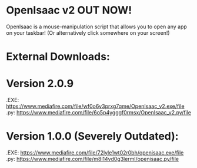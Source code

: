 # OpenIsaac v2 OUT NOW!
OpenIsaac is a mouse-manipulation script that allows you to open any app on your taskbar! (Or alternatively click somewhere on your screen!)
# External Downloads:

# Version 2.0.9
.EXE: https://www.mediafire.com/file/wf0o6v3prxg7qme/OpenIsaac_v2.exe/file                                            
.py: https://www.mediafire.com/file/6o5p4ygggf0rmsx/OpenIsaac_v2.py/file

# Version 1.0.0 (Severely Outdated):
.EXE: https://www.mediafire.com/file/72lyle1wt02r0bh/openisaac.exe/file                                                                                                                    
.py: https://www.mediafire.com/file/m8i14vd0g3lerml/openisaac.py/file
